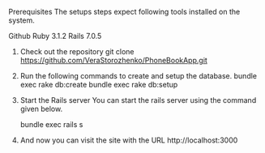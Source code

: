 Prerequisites
The setups steps expect following tools installed on the system.

Github
Ruby 3.1.2
Rails 7.0.5
1. Check out the repository
    git clone https://github.com/VeraStorozhenko/PhoneBookApp.git
2. Run the following commands to create and setup the database.
    bundle exec rake db:create
    bundle exec rake db:setup
3. Start the Rails server
   You can start the rails server using the command given below.

    bundle exec rails s

4. And now you can visit the site with the URL http://localhost:3000